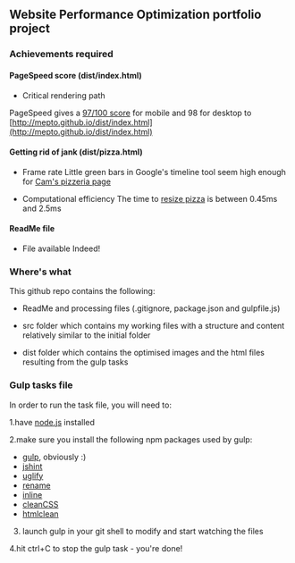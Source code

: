 ## Website Performance Optimization portfolio project

### Achievements required

#### PageSpeed score (dist/index.html)

* Critical rendering path

PageSpeed gives a [97/100 score](https://developers.google.com/speed/pagespeed/insights/?url=http%3A%2F%2Fmepto.github.io%2Fdist%2Findex.html) for mobile and 98 for desktop to [http://mepto.github.io/dist/index.html](http://mepto.github.io/dist/index.html)


#### Getting rid of jank (dist/pizza.html)

* Frame rate
Little green bars in Google's timeline tool seem high enough for [Cam's pizzeria page](http://mepto.github.io/dist/views/pizza.html)

* Computational efficiency
The time to [resize pizza](http://mepto.github.io/dist/views/pizza.html?#locations) is between 0.45ms and 2.5ms

#### ReadMe file

* File available
Indeed!

### Where's what

This github repo contains the following:

* ReadMe and processing files (.gitignore, package.json and gulpfile.js)

* src folder which contains my working files with a structure and content relatively similar to the initial folder

* dist folder which contains the optimised images and the html files resulting from the gulp tasks

### Gulp tasks file

In order to run the task file, you will need to:

1.have [node.js](https://nodejs.org/en/) installed

2.make sure you install the following npm packages used by gulp:

- [gulp](http://gulpjs.com/), obviously :)
- [jshint](https://github.com/jshint/jshint)
- [uglify](https://www.npmjs.com/package/gulp-uglify)
- [rename](https://www.npmjs.com/package/gulp-rename)
- [inline](https://www.npmjs.com/package/gulp-inline)
- [cleanCSS](https://www.npmjs.com/package/gulp-clean-css)
- [htmlclean](https://www.npmjs.com/package/gulp-htmlclean)

3. launch gulp in your git shell to modify and start watching the files

4.hit ctrl+C to stop the gulp task - you're done!
